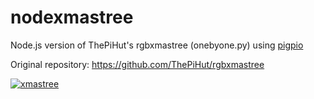 # nodexmastree

Node.js version of ThePiHut's rgbxmastree (onebyone.py) using [pigpio](https://www.npmjs.com/package/pigpio)

Original repository: https://github.com/ThePiHut/rgbxmastree

[![xmastree](https://img.youtube.com/vi/7NsLzxadCb0/0.jpg)](https://www.youtube.com/watch?v=7NsLzxadCb0)